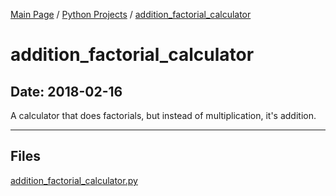 [Main Page](/) / [Python Projects](/python) / [addition_factorial_calculator](/python/2018-02-16_addition_factorial_calculator)

# addition_factorial_calculator

## Date: 2018-02-16

A calculator that does factorials, but instead of multiplication, it's addition.

-----

## Files

[addition_factorial_calculator.py](addition_factorial_calculator.py)